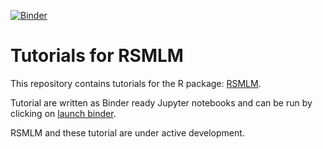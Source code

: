 
[![Binder](https://mybinder.org/badge.svg)](https://mybinder.org/v2/gh/JeremyPike/RSMLM-tutorials/master)

# Tutorials for RSMLM

This repository contains tutorials for the R package: [RSMLM](https://github.com/JeremyPike/RSMLM).

Tutorial are written as Binder ready Jupyter notebooks and can be run by clicking on [launch binder](https://mybinder.org/v2/gh/JeremyPike/RSMLM-tutorials/master). 

RSMLM and these tutorial are under active development.

